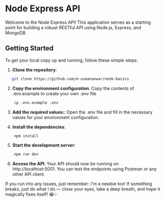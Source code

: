 # Node Express API

Welcome to the Node Express API! This application serves as a starting point for building a robust RESTful API using Node.js, Express, and MongoDB.

## Getting Started

To get your local copy up and running, follow these simple steps:

1. **Clone the repository**:
```bash
   git clone https://github.com/m-usmananwar/node-basics
```
2. **Copy the environment configuration**:
    Copy the contents of .env.example to create your own .env file

```bash 
    cp .env.example .env 
```

3. **Add the required values:**:
    Open the .env file and fill in the necessary values for your environment configuration.

4. **Install the dependencies**:
```bash 
    npm install
```

5. **Start the development server**:
```bash 
    npm run dev
```

6. **Access the API**:
    Your API should now be running on http://localhost:5001. You can test the endpoints using Postman or any other API client.

If you run into any issues, just remember: I'm a newbie too! If something breaks, just do what I do — close your eyes, take a deep breath, and hope it magically fixes itself! 😂✨





